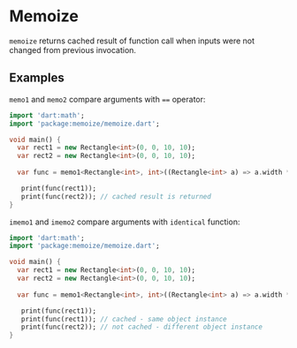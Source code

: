 # Memoize

`memoize` returns cached result of function call when inputs were not changed from previous invocation. 

## Examples

`memo1` and `memo2` compare arguments with `==` operator:


```dart
import 'dart:math';
import 'package:memoize/memoize.dart';

void main() {
  var rect1 = new Rectangle<int>(0, 0, 10, 10);
  var rect2 = new Rectangle<int>(0, 0, 10, 10);
  
  var func = memo1<Rectangle<int>, int>((Rectangle<int> a) => a.width * a.height);

   print(func(rect1));
   print(func(rect2)); // cached result is returned
}
```

`imemo1` and `imemo2` compare arguments with `identical` function:

```dart
import 'dart:math';
import 'package:memoize/memoize.dart';

void main() {
  var rect1 = new Rectangle<int>(0, 0, 10, 10);
  var rect2 = new Rectangle<int>(0, 0, 10, 10);
  
  var func = memo1<Rectangle<int>, int>((Rectangle<int> a) => a.width * a.height);

   print(func(rect1));
   print(func(rect1)); // cached - same object instance
   print(func(rect2)); // not cached - different object instance
}
```
